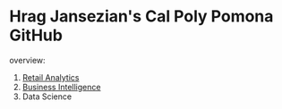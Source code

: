 # Hrag Jansezian's Cal Poly Pomona GitHub
overview:

1. [Retail Analytics](https://linkmehere.com)
2. [Business Intelligence](https://github.com/Hrag-J/Hrag-Jansezian/blob/main/Hrag_Jansezian's_Project_5_6%2C_warmup_3100_ulta_quartiles.ipynb)
3. Data Science
